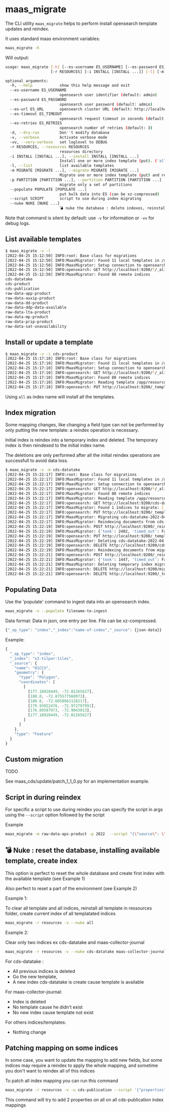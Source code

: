 # maas_migrate

The CLI utility `maas_migrate` helps to perform install opensearch template updates and reindex.

It uses standard maas environment variables:

```bash
maas_migrate -h
```

Will output:

```bash
usage: maas_migrate [-h] [--es-username ES_USERNAME] [--es-password ES_PASSWORD] [--es-url ES_URL] [--es-timeout ES_TIMEOUT] [--es-retries ES_RETRIES] [-d] [-v] [-vv]
                    [-r RESOURCES] [-i INSTALL [INSTALL ...]] [-l] [-m MIGRATE [MIGRATE ...]]

optional arguments:
  -h, --help            show this help message and exit
  --es-username ES_USERNAME
                        opensearch user identifier (default: admin)
  --es-password ES_PASSWORD
                        opensearch user password (default: admin)
  --es-url ES_URL       opensearch cluster URL (default: http://localhost)
  --es-timeout ES_TIMEOUT
                        opensearch request timeout in seconds (default: 120)
  --es-retries ES_RETRIES
                        opensearch number of retries (default: 3)
  -d, --dry-run         Don''t modify database
  -v, --verbose         Activate verbose mode
  -vv, --very-verbose   set loglevel to DEBUG
  -r RESOURCES, --resources RESOURCES
                        resources directory
  -i INSTALL [INSTALL ...], --install INSTALL [INSTALL ...]
                        Install one or more index template (put). ('all' for all templates)
  -l, --list            list available templates
  -m MIGRATE [MIGRATE ...], --migrate MIGRATE [MIGRATE ...]
                        Migrate one or more index template (put) and reindex. ('all' for all templates)
  -p PARTITION [PARTITION ...], --partition PARTITION [PARTITION ...]
                        migrate only a set of partitions
  --populate POPULATE [POPULATE ...]
                        put bulk data into ES (can be xz-compressed)
  --script SCRIPT       script to use during index migrating
  --nuke NUKE [NUKE ...]
                        💣 nuke the database : delete indexes, reinstall templates, create indexes (all for all indexes)
```

Note that command is silent by default: use `-v` for information or `-vv` for debug logs.

## List available templates

```bash
$ maas_migrate -v -l
[2022-04-25 15:12:50] INFO:root: Base class for migrations
[2022-04-25 15:12:50] INFO:MaasMigrator: Found 11 local templates in /app/resources
[2022-04-25 15:12:50] INFO:MaasMigrator: Setup connection to opensearch: http://admin:admin@localhost
[2022-04-25 15:12:50] INFO:opensearch: GET http://localhost:9200/*/_alias [status:200 request:0.423s]
[2022-04-25 15:12:50] INFO:MaasMigrator: Found 80 remote indices
cds-datatake
cds-product
cds-publication
raw-data-app-product
raw-data-auxip-product
raw-data-dd-product
raw-data-ddp-data-available
raw-data-lta-product
raw-data-mp-product
raw-data-prip-product
raw-data-sat-unavailability
```

## Install or update a template

```bash
$ maas_migrate -v -i cds-product
[2022-04-25 15:17:10] INFO:root: Base class for migrations
[2022-04-25 15:17:10] INFO:MaasMigrator: Found 11 local templates in /app/resources
[2022-04-25 15:17:10] INFO:MaasMigrator: Setup connection to opensearch: http://admin:admin@localhost
[2022-04-25 15:17:10] INFO:opensearch: GET http://localhost:9200/*/_alias [status:200 request:0.008s]
[2022-04-25 15:17:10] INFO:MaasMigrator: Found 80 remote indices
[2022-04-25 15:17:10] INFO:MaasMigrator: Reading template /app/resources/templates/cds-product_template.json
[2022-04-25 15:17:10] INFO:opensearch: PUT http://localhost:9200/_template/template_cds-product [status:200 request:0.088s]
```

Using `all` as index name will install all the templates.

## Index migration

Some mapping changes, like changing a field type can not be performed by only putting the new template: a reindex operation is necessary.

Initial index is reindex into a temporary index and deleted. The temporary index is then reindexed to the initial index name.

The deletions are only performed after all the initial reindex operations are successfull to avoid data loss.

```bash
$ maas_migrate -v -m cds-datatake
[2022-04-25 15:22:17] INFO:root: Base class for migrations
[2022-04-25 15:22:17] INFO:MaasMigrator: Found 11 local templates in /app/resources
[2022-04-25 15:22:17] INFO:MaasMigrator: Setup connection to opensearch: http://admin:admin@localhost
[2022-04-25 15:22:17] INFO:opensearch: GET http://localhost:9200/*/_alias [status:200 request:0.007s]
[2022-04-25 15:22:17] INFO:MaasMigrator: Found 80 remote indices
[2022-04-25 15:22:17] INFO:MaasMigrator: Reading template /app/resources/templates/cds-datatake_template.json
[2022-04-25 15:22:17] INFO:opensearch: GET http://localhost:9200/cds-datatake-*/_alias [status:200 request:0.007s]
[2022-04-25 15:22:17] INFO:MaasMigrator: Found 1 indices to migrate: ['cds-datatake-2022-04']
[2022-04-25 15:22:17] INFO:opensearch: PUT http://localhost:9200/_template/template_migrating-cds-datatake [status:200 request:0.059s]
[2022-04-25 15:22:17] INFO:MaasMigrator: Migrating cds-datatake-2022-04
[2022-04-25 15:22:17] INFO:MaasMigrator: Reindexing documents from cds-datatake-2022-04 to migrating-cds-datatake-2022-04
[2022-04-25 15:22:19] INFO:opensearch: POST http://localhost:9200/_reindex?refresh=true [status:200 request:2.434s]
[2022-04-25 15:22:19] INFO:MaasMigrator: {'took': 2402, 'timed_out': False, 'total': 1527, 'updated': 0, 'created': 1527, 'deleted': 0, 'batches': 2, 'version_conflicts': 0, 'noops': 0, 'retries': {'bulk': 0, 'search': 0}, 'throttled_millis': 0, 'requests_per_second': -1.0, 'throttled_until_millis': 0, 'failures': []}
[2022-04-25 15:22:19] INFO:opensearch: PUT http://localhost:9200/_template/template_cds-datatake [status:200 request:0.030s]
[2022-04-25 15:22:19] INFO:MaasMigrator: Deleting cds-datatake-2022-04
[2022-04-25 15:22:19] INFO:opensearch: DELETE http://localhost:9200/cds-datatake-2022-04 [status:200 request:0.060s]
[2022-04-25 15:22:19] INFO:MaasMigrator: Reindexing documents from migrating-cds-datatake-2022-04 to cds-datatake-2022-04
[2022-04-25 15:22:21] INFO:opensearch: POST http://localhost:9200/_reindex?refresh=true [status:200 request:1.452s]
[2022-04-25 15:22:21] INFO:MaasMigrator: {'took': 1447, 'timed_out': False, 'total': 1527, 'updated': 0, 'created': 1527, 'deleted': 0, 'batches': 2, 'version_conflicts': 0, 'noops': 0, 'retries': {'bulk': 0, 'search': 0}, 'throttled_millis': 0, 'requests_per_second': -1.0, 'throttled_until_millis': 0, 'failures': []}
[2022-04-25 15:22:21] INFO:MaasMigrator: Deleting temporary index migrating-cds-datatake-2022-04
[2022-04-25 15:22:21] INFO:opensearch: DELETE http://localhost:9200/migrating-cds-datatake-2022-04 [status:200 request:0.042s]
[2022-04-25 15:22:21] INFO:opensearch: DELETE http://localhost:9200/_template/template_migrating-cds-datatake [status:200 request:0.042s]
```

## Populating Data

Use the 'populate' command to ingest data into an opensearch index.

```bash
maas_migrate -v --populate filename-to-ingest
```

Data format:
Data in json, one entry per line. File can be xz-compressed.

```javascript
{"_op_type": "index","_index":"name-of-index","_source": {json-data}}
```

Example:

```javascript
{
  "_op_type": "index",
  "_index": "s2-tilpar-tiles",
  "_source": {
    "name": "01CCV",
    "geometry": {
      "type": "Polygon",
      "coordinates": [
        [
          [177.18928449, -72.01265627],
          [180.0, -72.075577560973],
          [180.0, -72.6058661128217],
          [179.93922476, -72.972797991],
          [176.89507973, -72.9043013],
          [177.18928449, -72.01265627]
        ]
      ]
    },
    "type": "Feature"
  }
}
```

## Custom migration

TODO

See maas_cds/update/patch_1_1_0.py for an implementation example.

## Script in during reindex

For specific a script to use during reindex you can specify the script in args using the `--script` option followed by the script

Example

```bash
maas_migrate -m raw-data-aps-product -p 2022  --script "{\"source\": \"ctx._source.downlink_orbit = '' + (int)ctx._source.downlink_orbit\"}"
```

## 💣 Nuke : reset the database, installing available template, create index

This option is perfect to reset the whole database and create first index with the available template (see Example 1)

Also perfect to reset a part of the environment (see Example 2)

Example 1:

To clear all template and all indices, reinstall all template in ressources folder, create current index of all templatated indices

```bash
maas_migrate -r resources -v --nuke all
```

Example 2:

Clear only two indices ex cds-datatake and maas-collector-journal

```bash
maas_migrate -r resources -v --nuke cds-datatake maas-collector-journal
```

For cds-datatake :

- All previous indices is deleted
- Go the new template,
- A new index cds-datatake is create cause template is available

For maas-collector-journal:

- Index is deleted
- No template cause he didn't exist
- No new index cause template not exist

For others indices/templates:

- Nothing change

## Patching mapping on some indices

In some case, you want to update the mapping to add new fields, but some indices may require a reindex to apply the whole mapping, and sometime you don't want to reindex all of this indices

To patch all index mapping you can run this command

```bash
maas_migrate -r resources -v -u cds-publication --script '{"properties":{"platform": {"type": "keyword", "meta": {"_specific": "S3"}},"centre": {"type": "keyword", "meta": {"_specific": "S3"}}}}'  -p all
```

This command will try to add 2 properties on all on all cds-publication index mappings
